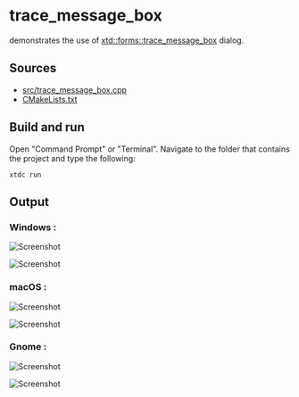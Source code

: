 # trace_message_box

demonstrates the use of [xtd::forms::trace_message_box](https://gammasoft71.github.io/xtd/reference_guides/latest/classxtd_1_1forms_1_1trace__message__box.html) dialog.

## Sources

* [src/trace_message_box.cpp](src/trace_message_box.cpp)
* [CMakeLists.txt](CMakeLists.txt)

## Build and run

Open "Command Prompt" or "Terminal". Navigate to the folder that contains the project and type the following:

```shell
xtdc run
```

## Output

### Windows :

![Screenshot](../../../../docs/pictures/examples/trace_message_box_w.png)

![Screenshot](../../../../docs/pictures/examples/trace_message_box_wd.png)

### macOS :

![Screenshot](../../../../docs/pictures/examples/trace_message_box_m.png)

![Screenshot](../../../../docs/pictures/examples/trace_message_box_md.png)

### Gnome :

![Screenshot](../../../../docs/pictures/examples/trace_message_box_g.png)

![Screenshot](../../../../docs/pictures/examples/trace_message_box_gd.png)
